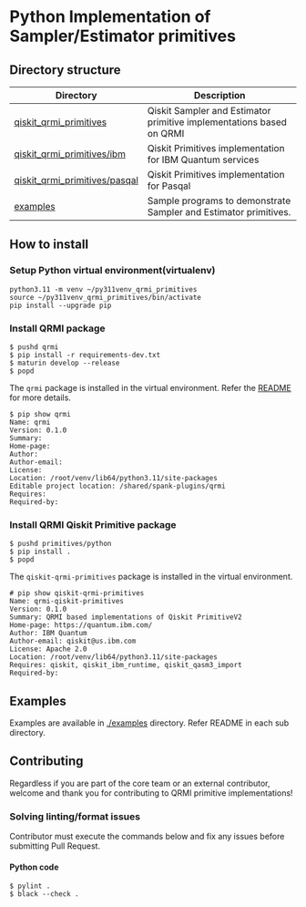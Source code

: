 # Python Implementation of Sampler/Estimator primitives

## Directory structure

| Directory | Description |
| ---- | ---- |
| [qiskit_qrmi_primitives](./qiskit_qrmi_primitives) | Qiskit Sampler and Estimator primitive implementations based on QRMI |
| [qiskit_qrmi_primitives/ibm](./qiskit_qrmi_primitives/ibm) | Qiskit Primitives implementation for IBM Quantum services |
| [qiskit_qrmi_primitives/pasqal](./qiskit_qrmi_primitives/pasqal) | Qiskit Primitives implementation for Pasqal |
| [examples](./examples) | Sample programs to demonstrate Sampler and Estimator primitives. |


## How to install

### Setup Python virtual environment(virtualenv)

```shell-session
python3.11 -m venv ~/py311venv_qrmi_primitives
source ~/py311venv_qrmi_primitives/bin/activate
pip install --upgrade pip
```

### Install QRMI package

```shell-session
$ pushd qrmi
$ pip install -r requirements-dev.txt
$ maturin develop --release
$ popd
```
The `qrmi` package is installed in the virtual environment. Refer the [README](../../qrmi/README.md) for more details.

```shell-session
$ pip show qrmi
Name: qrmi
Version: 0.1.0
Summary: 
Home-page: 
Author: 
Author-email: 
License: 
Location: /root/venv/lib64/python3.11/site-packages
Editable project location: /shared/spank-plugins/qrmi
Requires: 
Required-by: 
```

### Install QRMI Qiskit Primitive package
```shell-session
$ pushd primitives/python
$ pip install .
$ popd
```

The `qiskit-qrmi-primitives` package is installed in the virtual environment.

```shell-session
# pip show qiskit-qrmi-primitives
Name: qrmi-qiskit-primitives
Version: 0.1.0
Summary: QRMI based implementations of Qiskit PrimitiveV2
Home-page: https://quantum.ibm.com/
Author: IBM Quantum
Author-email: qiskit@us.ibm.com
License: Apache 2.0
Location: /root/venv/lib64/python3.11/site-packages
Requires: qiskit, qiskit_ibm_runtime, qiskit_qasm3_import
Required-by: 
```

## Examples

Examples are available in [./examples](./examples) directory. Refer README in each sub directory.

## Contributing

Regardless if you are part of the core team or an external contributor, welcome and thank you for contributing to QRMI primitive implementations!

### Solving linting/format issues

Contributor must execute the commands below and fix any issues before submitting Pull Request.

#### Python code
```shell-session 
$ pylint .
$ black --check .
``` 
